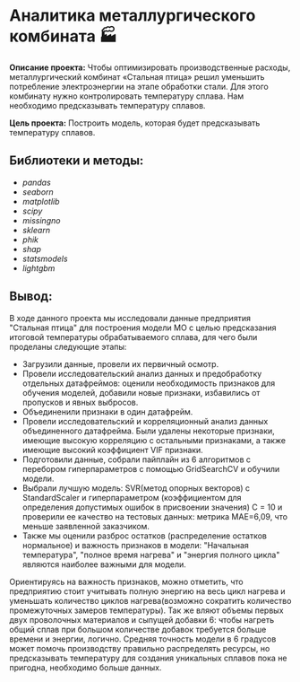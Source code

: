 # Аналитика металлургического комбината 🏭

**Описание проекта:** Чтобы оптимизировать производственные расходы, металлургический комбинат «Стальная птица» решил уменьшить потребление электроэнергии на этапе обработки стали. Для этого комбинату нужно контролировать температуру сплава. Нам необходимо предсказывать температуру сплавов.

**Цель проекта:** Построить модель, которая будет предсказывать температуру сплавов.

## Библиотеки и методы:

- *pandas*
- *seaborn*
- *matplotlib*
- *scipy*
- *missingno*
- *sklearn*
- *phik*
- *shap*
- *statsmodels*
- *lightgbm*

## Вывод:
  
  В ходе данного проекта мы исследовали данные предприятия "Стальная птица" для построения модели МО с целью предсказания итоговой температуры обрабатываемого сплава, для чего были проделаны следующие этапы:

- Загрузили данные, провели их первичный осмотр.
- Провели исследовательский анализ данных и предобработку отдельных датафреймов: оценили необходимость признаков для обучения моделей, добавили новые признаки, избавились от пропусков и явных выбросов.
- Объединенили признаки в один датафрейм.
- Провели исследовательский и корреляционный анализ данных объединенного датафрейма. Были удалены некоторые признаки, имеющие высокую корреляцию с остальными признаками, а также имеющие высокий коэффициент VIF признаки.
- Подготовили данные, собрали пайплайн из 6 алгоритмов с перебором гиперпараметров с помощью GridSearchCV и обучили модели.
- Выбрали лучшую модель: SVR(метод опорных векторов) с StandardScaler и гиперпараметром (коэффициентом для определения допустимых ошибок в присвоении значения) С = 10 и проверили ее качество на тестовых данных: метрика МАЕ=6,09, что меньше заявленной заказчиком.
- Также мы оценили разброс остатков (распределение остатков нормальное) и важность признаков в модели: "Начальная температура", "полное время нагрева" и "энергия полного цикла" являются наиболее важными для модели.
  
Ориентируясь на важность признаков, можно отметить, что предприятию стоит учитывать полную энергию на весь цикл нагрева и уменьшать количество циклов нагрева(возможно сократить количество промежуточных замеров температуры). Так же вляют объемы первых двух проволочных материалов и сыпущей добавки 6: чтобы нагреть общий сплав при большом количестве добавок требуется больше времени и энергии, логично. Средняя точность модели в 6 градусов может помочь производству правильно распределять ресурсы, но предсказывать температуру для создания уникальных сплавов пока не пригодна, необходимо больше данных.
